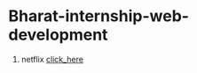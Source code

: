# Bharat-internship-web-development

1. netflix [click_here](https://vigneshdeployment.github.io/netflix/)

